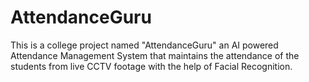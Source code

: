 # AttendanceGuru

This is a college project named "AttendanceGuru" an AI powered Attendance Management System that maintains the attendance of the students from live CCTV footage with the help of Facial Recognition.